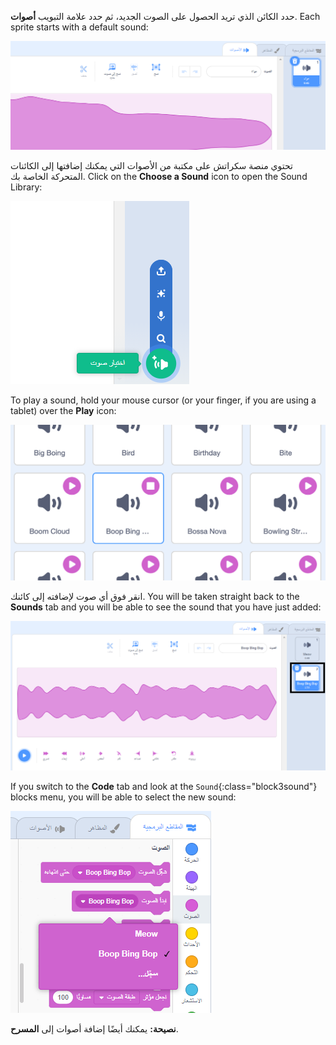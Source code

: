حدد الكائن الذي تريد الحصول على الصوت الجديد، ثم حدد علامة التبويب **أصوات**. Each sprite starts with a default sound:

![يتم فتح علامة التبويب الأصوات في محرر سكراتش.](images/sound-tab.png)

تحتوي منصة سكراتش على مكتبة من الأصوات التي يمكنك إضافتها إلى الكائنات المتحركة الخاصة بك. Click on the **Choose a Sound** icon to open the Sound Library:

![The 'Choose a Sound' icon highlighted.](images/choose-a-sound-button.png)

To play a sound, hold your mouse cursor (or your finger, if you are using a tablet) over the **Play** icon:

!['Play' icons.](images/sound-preview.png)

انقر فوق أي صوت لإضافته إلى كائنك. You will be taken straight back to the **Sounds** tab and you will be able to see the sound that you have just added:

![صوت تم إدراجه حديثًا في علامة التبويب الأصوات.](images/new-sound-added.png)

If you switch to the **Code** tab and look at the `Sound`{:class="block3sound"} blocks menu, you will be able to select the new sound:

![The 'Sound' blocks menu, with the new sound available for use within blocks.](images/new-sound-block.png)

**نصيحة:** يمكنك أيضًا إضافة أصوات إلى **المسرح**.
